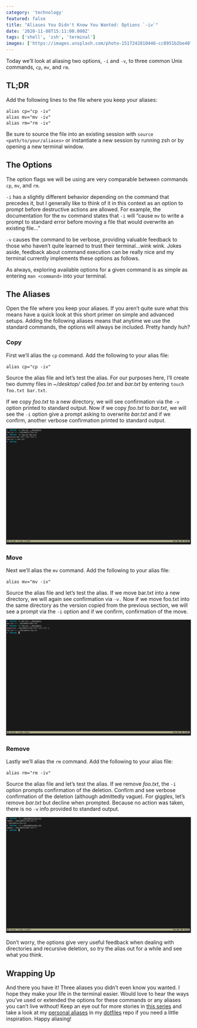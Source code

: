 ```yaml
---
category: 'technology'
featured: false
title: "Aliases You Didn't Know You Wanted: Options `-iv`"
date: '2020-11-08T15:11:00.000Z'
tags: ['shell', 'zsh', 'terminal']
images: ['https://images.unsplash.com/photo-1517242810446-cc8951b2be40?ixid=eyJhcHBfaWQiOjEyMDd9&auto=format&w=1600&q=80']
---
```


Today we’ll look at aliasing two options, `-i` and `-v`, to three common Unix commands, `cp`, `mv`, and `rm`.

## TL;DR

Add the following lines to the file where you keep your aliases:

```shell
alias cp="cp -iv"
alias mv="mv -iv"
alias rm="rm -iv"
```

Be sure to source the file into an existing session with `source <path/to/your/aliases>` or instantiate a new session by running zsh or by opening a new terminal window.

## The Options

The option flags we will be using are very comparable between commands `cp`, `mv`, and `rm`.

`-i` has a slightly different behavior depending on the command that precedes it, but I generally like to think of it in this context as an option to prompt before destructive actions are allowed. For example, the documentation for the `mv` command states that `-i` will “cause `mv` to write a prompt to standard error before moving a file that would overwrite an existing file…”

`-v` causes the command to be verbose, providing valuable feedback to those who haven’t quite learned to trust their terminal…wink wink. Jokes aside, feedback about command execution can be really nice and my terminal currently implements these options as follows.

As always, exploring available options for a given command is as simple as entering `man <command>` into your terminal.

## The Aliases

Open the file where you keep your aliases. If you aren’t quite sure what this means have a quick look at this short primer on simple and advanced setups. Adding the following aliases means that anytime we use the standard commands, the options will always be included. Pretty handy huh?

### Copy

First we’ll alias the `cp` command. Add the following to your alias file:

```shell
alias cp="cp -iv"
```

Source the alias file and let’s test the alias. For our purposes here, I’ll create two dummy files in _~/desktop/_ called _foo.txt_ and _bar.txt_ by entering `touch foo.txt bar.txt`.

If we copy _foo.txt_ to a new directory, we will see confirmation via the `-v` option printed to standard output. Now if we copy _foo.txt_ to _bar.txt_, we will see the `-i` option give a prompt asking to overwrite _bar.txt_ and if we confirm, another verbose confirmation printed to standard output.

![cp-screenshot](./images/copy.png "`cp` with aliased options always prompts prior to destructive actions and gives verbose feedback")

### Move

Next we’ll alias the `mv` command. Add the following to your alias file:

```shell
alias mv="mv -iv"
```

Source the alias file and let’s test the alias. If we move bar.txt into a new directory, we will again see confirmation via `-v.` Now if we move foo.txt into the same directory as the version copied from the previous section, we will see a prompt via the `-i` option and if we confirm, confirmation of the move.

![mv-screenshot](./images/move.png "`mv` with aliased options always prompts prior to destructive actions and gives verbose feedback")

### Remove

Lastly we’ll alias the `rm` command. Add the following to your alias file:

```shell
alias rm="rm -iv"
```

Source the alias file and let’s test the alias. If we remove _foo.txt_, the `-i` option prompts confirmation of the deletion. Confirm and see verbose confirmation of the deletion (although admittedly vague). For giggles, let’s remove _bar.txt_ but decline when prompted. Because no action was taken, there is no `-v` info provided to standard output.

![rm-screenshot](./images/remove.png "`rm` with aliased options always prompts prior to destructive actions and gives verbose feedback")

Don’t worry, the options give very useful feedback when dealing with directories and recursive deletion, so try the alias out for a while and see what you think.

## Wrapping Up

And there you have it! Three aliases you didn’t even know you wanted. I hope they make your life in the terminal easier. Would love to hear the ways you’ve used or extended the options for these commands or any aliases you can’t live without! Keep an eye out for more stories in [this series](/tags/alias/1) and take a look at my [personal aliases](https://github.com/ryantoddgarza/dotfiles/blob/master/.zsh/aliases.zsh) in my [dotfiles](https://github.com/ryantoddgarza/dotfiles) repo if you need a little inspiration. Happy aliasing!

